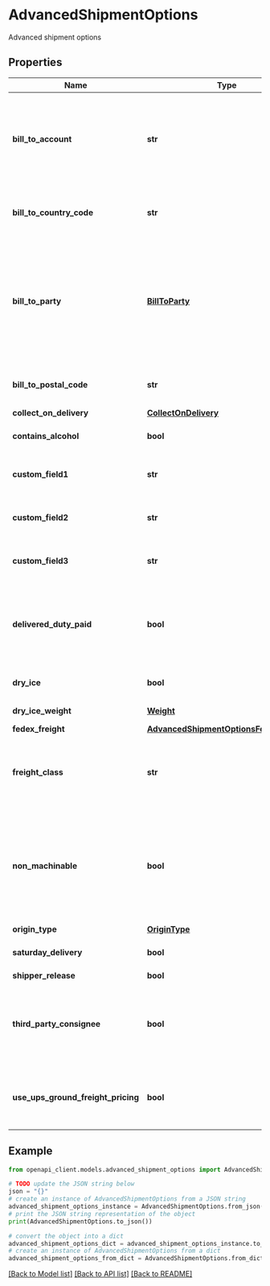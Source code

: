 # AdvancedShipmentOptions

Advanced shipment options

## Properties

Name | Type | Description | Notes
------------ | ------------- | ------------- | -------------
**bill_to_account** | **str** | This field is used to [bill shipping costs to a third party](https://www.shipengine.com/docs/shipping/bill-to-third-party/).  This field must be used in conjunction with the &#x60;bill_to_country_code&#x60;, &#x60;bill_to_party&#x60;, and &#x60;bill_to_postal_code&#x60; fields.  | [optional] 
**bill_to_country_code** | **str** | The two-letter [ISO 3166-1 country code](https://en.wikipedia.org/wiki/ISO_3166-1) of the third-party that is responsible for shipping costs.  | [optional] 
**bill_to_party** | [**BillToParty**](BillToParty.md) | Indicates whether to bill shipping costs to the recipient or to a third-party.  When billing to a third-party, the &#x60;bill_to_account&#x60;, &#x60;bill_to_country_code&#x60;, and &#x60;bill_to_postal_code&#x60; fields must also be set.  | [optional] 
**bill_to_postal_code** | **str** | The postal code of the third-party that is responsible for shipping costs.  | [optional] 
**collect_on_delivery** | [**CollectOnDelivery**](CollectOnDelivery.md) |  | [optional] 
**contains_alcohol** | **bool** | Indicates that the shipment contains alcohol. | [optional] [default to False]
**custom_field1** | **str** | An arbitrary field that can be used to store information about the shipment.  | [optional] 
**custom_field2** | **str** | An arbitrary field that can be used to store information about the shipment.  | [optional] 
**custom_field3** | **str** | An arbitrary field that can be used to store information about the shipment.  | [optional] 
**delivered_duty_paid** | **bool** | Indicates that the shipper is paying the international delivery duties for this shipment.  This option is supported by UPS, FedEx, and DHL Express.  | [optional] [default to False]
**dry_ice** | **bool** | Indicates if the shipment contain dry ice | [optional] [default to False]
**dry_ice_weight** | [**Weight**](Weight.md) | The weight of the dry ice in the shipment | [optional] 
**fedex_freight** | [**AdvancedShipmentOptionsFedexFreight**](AdvancedShipmentOptionsFedexFreight.md) |  | [optional] 
**freight_class** | **str** | The National Motor Freight Traffic Association [freight class](http://www.nmfta.org/pages/nmfc?AspxAutoDetectCookieSupport&#x3D;1), such as \&quot;77.5\&quot;, \&quot;110\&quot;, or \&quot;250\&quot;.  | [optional] 
**non_machinable** | **bool** | Indicates that the package cannot be processed automatically because it is too large or irregularly shaped. This is primarily for USPS shipments.  See [Section 1.2 of the USPS parcel standards](https://pe.usps.com/text/dmm300/101.htm#ep1047495) for details.  | [optional] [default to False]
**origin_type** | [**OriginType**](OriginType.md) |  | [optional] 
**saturday_delivery** | **bool** | Enables Saturday delivery, if supported by the carrier. | [optional] [default to False]
**shipper_release** | **bool** |  | [optional] 
**third_party_consignee** | **bool** | Third Party Consignee option is a value-added service that allows the shipper to supply goods without commercial invoices being attached | [optional] [default to False]
**use_ups_ground_freight_pricing** | **bool** | Whether to use [UPS Ground Freight pricing](https://www.shipengine.com/docs/shipping/ups-ground-freight/).  If enabled, then a &#x60;freight_class&#x60; must also be specified.  | [optional] 

## Example

```python
from openapi_client.models.advanced_shipment_options import AdvancedShipmentOptions

# TODO update the JSON string below
json = "{}"
# create an instance of AdvancedShipmentOptions from a JSON string
advanced_shipment_options_instance = AdvancedShipmentOptions.from_json(json)
# print the JSON string representation of the object
print(AdvancedShipmentOptions.to_json())

# convert the object into a dict
advanced_shipment_options_dict = advanced_shipment_options_instance.to_dict()
# create an instance of AdvancedShipmentOptions from a dict
advanced_shipment_options_from_dict = AdvancedShipmentOptions.from_dict(advanced_shipment_options_dict)
```
[[Back to Model list]](../README.md#documentation-for-models) [[Back to API list]](../README.md#documentation-for-api-endpoints) [[Back to README]](../README.md)


